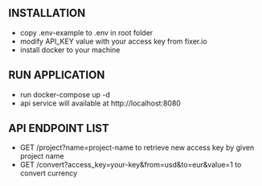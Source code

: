 ## INSTALLATION
- copy .env-example to .env in root folder 
- modify API_KEY value with your access key from fixer.io
- install docker to your machine

## RUN APPLICATION
- run docker-compose up -d 
- api service will available at http://localhost:8080

## API ENDPOINT LIST
- GET /project?name=project-name to retrieve new access key by given project name
- GET /convert?access_key=your-key&from=usd&to=eur&value=1 to convert currency 
